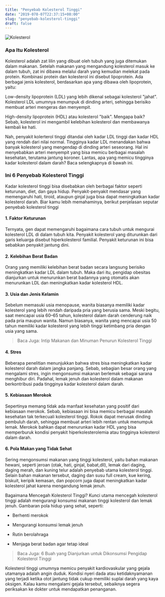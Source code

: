 ```yaml
---
title: "Penyebab Kolesterol Tinggi"
date: "2019-078-07T22:37:15+08:00"
slug: "penyebab-kolesterol-tinggi"
draft: false
---
```


![Kolesterol](/img/kolesterol.jpg "Penyebab Kolesterol")

### Apa Itu Kolesterol
Kolesterol adalah zat lilin yang dibuat oleh tubuh yang juga ditemukan dalam makanan. Setelah makanan yang mengandung kolesterol masuk ke dalam tubuh, zat ini dibawa melalui darah yang kemudian melekat pada protein. Kombinasi protein dan kolesterol ini disebut lipoprotein. Ada berbagai jenis kolesterol, berdasarkan apa yang dibawa oleh lipoprotein, yaitu:

Low-density lipoprotein (LDL) yang lebih dikenal sebagai kolesterol "jahat". Kolesterol LDL umumnya menumpuk di dinding arteri, sehingga berisiko membuat arteri mengeras dan menyempit.

High-density lipoprotein (HDL) atau kolesterol "baik". Mengapa baik? Sebab, kolesterol ini mengambil kelebihan kolesterol dan membawanya kembali ke hati.

Nah, penyakit kolerterol tinggi ditandai oleh kadar LDL tinggi dan kadar HDL yang rendah dari nilai normal. Tingginya kadar LDL menandakan bahwa banyak kolesterol yang mengendap di dinding arteri seseorang. Hal ini menyebabkan arteri menyempit yang bisa memicu berbagai masalah kesehatan, terutama jantung koroner. Lantas, apa yang memicu tingginya kadar kolesterol dalam darah? Baca selengkapnya di bawah ini.

### Ini 6 Penyebab Kolesterol Tinggi

Kadar kolesterol tinggi bisa disebabkan oleh berbagai faktor seperti keturunan, diet, dan gaya hidup. Penyakit-penyakit mendasar yang memengaruhi hati, tiroid, ataupun ginjal juga bisa dapat meningkatkan kadar kolesterol darah. Biar kamu lebih memahaminya, berikut penjelasan seputar penyebab kolesterol tinggi

#### 1. Faktor Keturunan

Ternyata, gen dapat memengaruhi bagaimana cara tubuh untuk mengurai kolesterol LDL di dalam tubuh kita. Penyakit kolesterol yang diturunkan dari garis keluarga disebut hiperkolesterol familial. Penyakit keturunan ini bisa sebabkan penyakit jantung dini.

#### 2. Kelebihan Berat Badan

Orang yang memiliki kelebihan berat badan secara langsung berisiko meningkatkan kadar LDL dalam tubuh. Maka dari itu, pengidap obesitas dianjurkan untuk menurunkan berat badannya yang otomatis akan menurunkan LDL dan meningkatkan kadar kolesterol HDL.

#### 3. Usia dan Jenis Kelamin

Sebelum memasuki usia menopause, wanita biasanya memiliki kadar kolesterol yang lebih rendah daripada pria yang berusia sama. Meski begitu, saat mencapai usia 60–65 tahun, kolesterol dalam darah cenderung naik pada pria maupun wanita. Namun biasanya, wanita yang mencapai usia 50 tahun memiliki kadar kolesterol yang lebih tinggi ketimbang pria dengan usia yang sama.

> Baca Juga: Intip Makanan dan Minuman Penurun Kolesterol Tinggi

#### 4. Stres

Beberapa penelitian menunjukkan bahwa stres bisa meningkatkan kadar kolesterol darah dalam jangka panjang. Sebab, sebagian besar orang yang mengalami stres, ingin mengonsumsi makanan berlemak sebagai sarana menghibur diri. Padahal, lemak jenuh dan kolesterol dalam makanan  berkontribusi pada tingginya kadar kolesterol dalam darah.

#### 5. Kebiasaan Merokok

Sepertinya memang tidak ada manfaat kesehatan yang positif dari kebiasaan merokok. Sebab, kebiasaan ini bisa memicu berbagai masalah kesehatan tak terkecuali kolesterol tinggi. Rokok dapat merusak dinding pembuluh darah, sehingga membuat arteri lebih rentan untuk menumpuk lemak. Merokok bahkan dapat menurunkan kadar HDL yang bisa memperburuk kondisi penyakit hiperkolesterolemia atau tingginya kolesterol dalam darah.

#### 6. Pola Makan yang Tidak Sehat

Sering mengonsumsi makanan yang tinggi kolesterol, yaitu bahan makanan hewani, seperti jeroan (otak, hati, ginjal, babat,dll), lemak dari daging, daging merah, dan kuning telur adalah penyebab utama kolesterol tinggi. Selain bahan makanan tersebut, daging dan susu full cream, kue kering, biskuit, keripik kemasan, dan popcorn juga dapat meningkatkan kadar kolesterol jahat karena mengandung  lemak jenuh.

Bagaimana Mencegah Kolesterol Tinggi?
Kunci utama mencegah kolesterol tinggi adalah mengurangi konsumsi makanan tinggi kolesterol dan lemak jenuh. Gambaran pola hidup yang sehat, seperti:

- Berhenti merokok

- Mengurangi konsumsi lemak jenuh

- Rutin berolahraga

- Menjaga berat badan agar tetap ideal

> Baca Juga: 6 Buah yang Dianjurkan untuk Dikonsumsi Pengidap Kolesterol Tinggi

Kolesterol tinggi umumnya memicu penyakit kardiovaskular yang gejala utamanya adalah angin duduk. Kondisi nyeri dada atau ketidaknyamanan yang terjadi ketika otot jantung tidak cukup memiliki suplai darah yang kaya oksigen. Kalau kamu mengalami gejala tersebut, sebaiknya segera periksakan ke dokter untuk mendapatkan penanganan.
